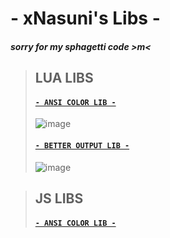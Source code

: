 # - xNasuni's Libs -
##### sorry for my sphagetti code >m<
>## LUA LIBS
>#### [`- ANSI COLOR LIB -`](https://github.com/xNasuni/libs/blob/main/lua/ansicolors.lua)
>![image](https://user-images.githubusercontent.com/62818119/139149372-a7522043-aff5-4c1f-9650-fbb1a4fa3077.png)
>#### [`- BETTER OUTPUT LIB -`](https://github.com/xNasuni/libs/blob/main/lua/betteroutput.lua)
>![image](https://user-images.githubusercontent.com/62818119/139148753-b754086c-a0c5-4ae9-9410-6afca3ab7eb0.png)


>## JS LIBS
>#### [`- ANSI COLOR LIB -`](https://github.com/xNasuni/libs/blob/main/js/ansicolors.js)

